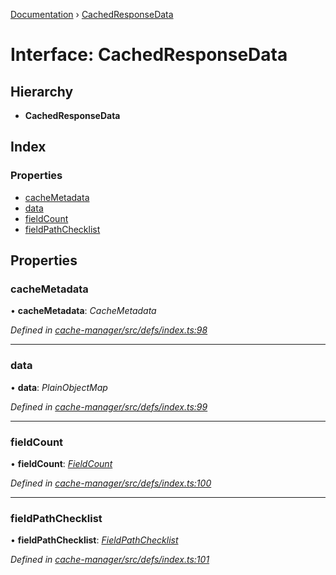 [Documentation](../README.md) › [CachedResponseData](cachedresponsedata.md)

# Interface: CachedResponseData

## Hierarchy

* **CachedResponseData**

## Index

### Properties

* [cacheMetadata](cachedresponsedata.md#cachemetadata)
* [data](cachedresponsedata.md#data)
* [fieldCount](cachedresponsedata.md#fieldcount)
* [fieldPathChecklist](cachedresponsedata.md#fieldpathchecklist)

## Properties

###  cacheMetadata

• **cacheMetadata**: *CacheMetadata*

*Defined in [cache-manager/src/defs/index.ts:98](https://github.com/badbatch/graphql-box/blob/dc19a43/packages/cache-manager/src/defs/index.ts#L98)*

___

###  data

• **data**: *PlainObjectMap*

*Defined in [cache-manager/src/defs/index.ts:99](https://github.com/badbatch/graphql-box/blob/dc19a43/packages/cache-manager/src/defs/index.ts#L99)*

___

###  fieldCount

• **fieldCount**: *[FieldCount](fieldcount.md)*

*Defined in [cache-manager/src/defs/index.ts:100](https://github.com/badbatch/graphql-box/blob/dc19a43/packages/cache-manager/src/defs/index.ts#L100)*

___

###  fieldPathChecklist

• **fieldPathChecklist**: *[FieldPathChecklist](../README.md#fieldpathchecklist)*

*Defined in [cache-manager/src/defs/index.ts:101](https://github.com/badbatch/graphql-box/blob/dc19a43/packages/cache-manager/src/defs/index.ts#L101)*
